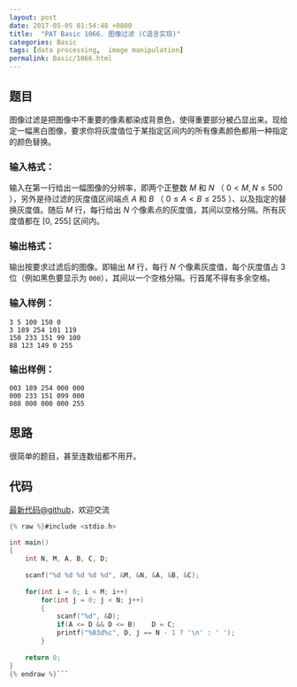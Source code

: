 ```yaml
---
layout: post
date: 2017-05-05 01:54:48 +0800
title:  "PAT Basic 1066. 图像过滤 (C语言实现)"
categories: Basic
tags: [data processing,  image manipulation]
permalink: Basic/1066.html
---
```


## 题目

图像过滤是把图像中不重要的像素都染成背景色，使得重要部分被凸显出来。现给定一幅黑白图像，要求你将灰度值位于某指定区间内的所有像素颜色都用一种指定的颜色替换。

### 输入格式：

输入在第一行给出一幅图像的分辨率，即两个正整数 $M$ 和 $N$ （ $0 < M, N \le 500$ ），另外是待过滤的灰度值区间端点 $A$ 和
$B$ （ $0 \le A < B \le 255$ ）、以及指定的替换灰度值。随后 $M$ 行，每行给出 $N$
个像素点的灰度值，其间以空格分隔。所有灰度值都在 [0, 255] 区间内。

### 输出格式：

输出按要求过滤后的图像。即输出 $M$ 行，每行 $N$ 个像素灰度值，每个灰度值占 3 位（例如黑色要显示为
`000`），其间以一个空格分隔。行首尾不得有多余空格。

### 输入样例：

    
    
    3 5 100 150 0
    3 189 254 101 119
    150 233 151 99 100
    88 123 149 0 255
    

### 输出样例：

    
    
    003 189 254 000 000
    000 233 151 099 000
    088 000 000 000 255
    



## 思路


很简单的题目，甚至连数组都不用开。

## 代码

[最新代码@github](https://github.com/OliverLew/PAT/blob/master/PATBasic/1066.c)，欢迎交流
```c
{% raw %}#include <stdio.h>

int main()
{
    int N, M, A, B, C, D;
    
    scanf("%d %d %d %d %d", &M, &N, &A, &B, &C);
    
    for(int i = 0; i < M; i++)
        for(int j = 0; j < N; j++)
        {
            scanf("%d", &D);
            if(A <= D && D <= B)    D = C;
            printf("%03d%c", D, j == N - 1 ? '\n' : ' ');
        }
    
    return 0;
}
{% endraw %}```
